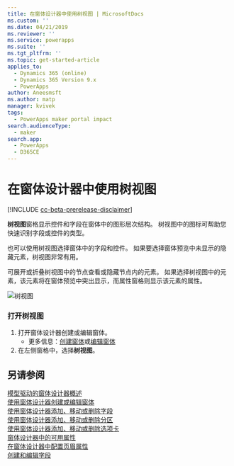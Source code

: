 ```yaml
---
title: 在窗体设计器中使用树视图 | MicrosoftDocs
ms.custom: ''
ms.date: 04/21/2019
ms.reviewer: ''
ms.service: powerapps
ms.suite: ''
ms.tgt_pltfrm: ''
ms.topic: get-started-article
applies_to:
  - Dynamics 365 (online)
  - Dynamics 365 Version 9.x
  - PowerApps
author: Aneesmsft
ms.author: matp
manager: kvivek
tags:
  - PowerApps maker portal impact
search.audienceType:
  - maker
search.app:
  - PowerApps
  - D365CE
---
```


# <a name="using-the-tree-view-in-the-form-designer"></a>在窗体设计器中使用树视图
[!INCLUDE [cc-beta-prerelease-disclaimer](../../includes/cc-beta-prerelease-disclaimer.md)]

**树视图**窗格显示控件和字段在窗体中的图形层次结构。 树视图中的图标可帮助您快速识别字段或控件的类型。 

也可以使用树视图选择窗体中的字段和控件。 如果要选择窗体预览中未显示的隐藏元素，树视图非常有用。 

可展开或折叠树视图中的节点查看或隐藏节点内的元素。 如果选择树视图中的元素，该元素将在窗体预览中突出显示，而属性窗格则显示该元素的属性。 

   ![树视图](media/tree-view.png)

### <a name="open-the-tree-view"></a>打开树视图 
1. 打开窗体设计器创建或编辑窗体。 
    - 更多信息：[创建窗体](create-and-edit-forms.md#create-a-form)或[编辑窗体](create-and-edit-forms.md#edit-a-form)
2. 在左侧窗格中，选择**树视图**。

## <a name="see-also"></a>另请参阅
[模型驱动的窗体设计器概述](form-designer-overview.md)  
[使用窗体设计器创建或编辑窗体](create-and-edit-forms.md)  
[使用窗体设计器添加、移动或删除字段](add-move-or-delete-fields-on-form.md)  
[使用窗体设计器添加、移动或删除分区](add-move-or-delete-sections-on-form.md)  
[使用窗体设计器添加、移动或删除选项卡](add-move-or-delete-tabs-on-form.md)  
[窗体设计器中的可用属性](form-designer-properties.md)  
[在窗体设计器中配置页眉属性](form-designer-header-properties.md)   
[创建和编辑字段](../common-data-service/create-edit-field-portal.md)
